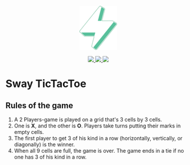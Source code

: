 <p align="center">
    <img src="logo.png" height="120">
</p>

<p align="center">
    <a href="https://github.com/FuelLabs/sway-applications/actions/workflows/ci.yml" alt="CI">
        <img src="https://github.com/FuelLabs/sway-applications/actions/workflows/ci.yml/badge.svg" />
    </a>
    <a href="https://crates.io/crates/forc/0.13.2" alt="forc">
        <img src="https://img.shields.io/badge/forc-v0.13.2-orange" />
    </a>
    <a href="https://discord.gg/xfpK4Pe">
        <img src="https://img.shields.io/discord/732892373507375164?color=blue&logo=discord&logoColor=ffffff&labelColor=6A7EC2&label=Discord" />
    </a>
</p>

# Sway TicTacToe

## Rules of the game
1. A 2 Players-game is played on a grid that's 3 cells by 3 cells.
2. One is **X**, and the other is **O**. Players take turns putting their marks in empty cells.
3. The first player to get 3 of his kind in a row (horizontally, vertically, or diagonally) is the winner.
4. When all 9 cells are full, the game is over. The game ends in a tie if no one has 3 of his kind in a row.